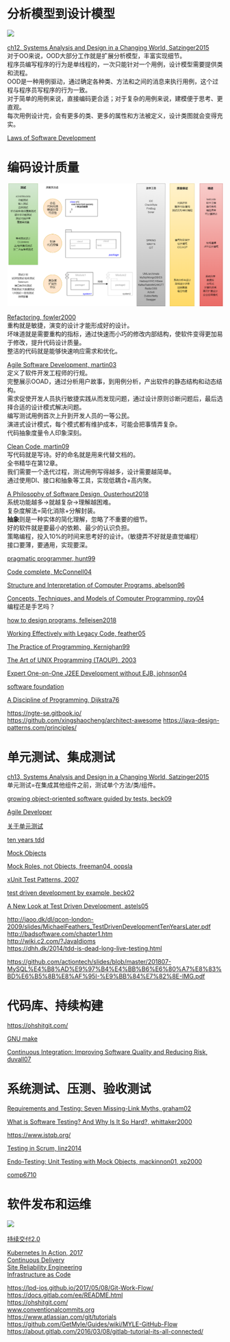 # 分析模型到设计模型
![](http://note.youdao.com/yws/public/resource/8f83e1297252c926e45efa55a901a1d2/xmlnote/WEBRESOURCE7d38c424dc9f719a17b83d9ebec429f7/183)

[ch12, Systems Analysis and Design in a Changing World, Satzinger2015](https://www.amazon.com/Systems-Analysis-Design-Changing-World/dp/1305117204)  
对于OO来说，OOD大部分工作就是扩展分析模型，丰富实现细节。  
程序员编写程序的行为是单线程的，一次只能针对一个用例，设计模型需要提供类和流程。  
OOD是一种用例驱动，通过确定各种类、方法和之间的消息来执行用例，这个过程与程序员写程序的行为一致。    
对于简单的用例来说，直接编码更合适；对于复杂的用例来说，建模便于思考、更直观。  
每次用例设计完，会有更多的类、更多的属性和方法被定义，设计类图就会变得充实。  

[Laws of Software Development](http://www.globalnerdy.com/2007/07/18/laws-of-software-development/)  

# 编码设计质量

![](image/se.drawio.png)

[Refactoring, fowler2000](https://book.douban.com/subject/4262627/)  
重构就是敏捷，演变的设计才能形成好的设计。  
坏味道就是需要重构的指标，通过快速而小巧的修改内部结构，使软件变得更加易于修改，提升代码设计质量。    
整洁的代码就是能够快速响应需求和优化。  

[Agile Software Development, martin03](https://book.douban.com/subject/1140457/)  
定义了软件开发工程师的行规。  
完整展示OOAD，通过分析用户故事，到用例分析，产出软件的静态结构和动态结构。  
需求促使开发人员执行敏捷实践从而发现问题，通过设计原则诊断问题后，最后选择合适的设计模式解决问题。  
编写测试用例首次上升到开发人员的一等公民。   
演进式设计模式，每个模式都有维护成本，可能会把事情弄复杂。  
代码抽象度量令人印象深刻。  

[Clean Code, martin09](https://book.douban.com/subject/5442024/)  
写代码就是写诗。好的命名就是用来代替文档的。    
全书精华在第12章。    
我们需要一个迭代过程，测试用例写得越多，设计需要越简单。  
通过使用DI、接口和抽象等工具，实现低耦合+高内聚。   

[A Philosophy of Software Design, Ousterhout2018](https://book.douban.com/subject/30218046/)  
系统功能越多->就越复杂->理解越困难。  
复杂度解法=简化消除+分解封装。    
**抽象**则是一种实体的简化理解，忽略了不重要的细节。  
好的软件就是要最小的依赖、最少的认识负担。  
策略编程，投入10%的时间来思考好的设计。（敏捷弄不好就是直觉编程）  
接口要薄，要通用，实现要深。  

[pragmatic programmer, hunt99](https://book.douban.com/subject/1417047/)

[Code complete, McConnell04](https://book.douban.com/subject/1477390/)  

[Structure and Interpretation of Computer Programs, abelson96](https://book.douban.com/subject/1451622/)

[Concepts, Techniques, and Models of Computer Programming, roy04](https://book.douban.com/subject/1782316/)  
编程还是手艺吗？  

[how to design programs, felleisen2018](https://www.amazon.com/How-Design-Programs-Introduction-Programming/dp/0262534800)
 
[Working Effectively with Legacy Code, feather05](http://www.amazon.com/exec/obidos/ISBN=0131177052/theinternationscA/)

[The Practice of Programming, Kernighan99](https://book.douban.com/subject/1459281/)

[The Art of UNIX Programming (TAOUP), 2003](https://book.douban.com/subject/5387401/)   

[Expert One-on-One J2EE Development without EJB, johnson04](https://book.douban.com/subject/1426848/)  

[software foundation](https://softwarefoundations.cis.upenn.edu/)

[A Discipline of Programming, Dijkstra76](https://book.douban.com/subject/24841112/)  

https://ngte-se.gitbook.io/  
https://github.com/xingshaocheng/architect-awesome 
https://java-design-patterns.com/principles/  

# 单元测试、集成测试

[ch13, Systems Analysis and Design in a Changing World, Satzinger2015](https://www.amazon.com/Systems-Analysis-Design-Changing-World/dp/1305117204)  
单元测试=在集成其他组件之前，测试单个方法/类/组件。  


[growing object-oriented software guided by tests, beck09](https://book.douban.com/subject/4156589/)  

[Agile Developer](https://book.douban.com/subject/4164024/)

[关于单元测试](https://techsingular.net/2012/09/04/%E5%85%B3%E4%BA%8E%E5%8D%95%E5%85%83%E6%B5%8B%E8%AF%95/)  

[ten years tdd](http://wiki.c2.com/?TenYearsOfTestDrivenDevelopment)  

[Mock Objects](http://media.pragprog.com/articles/may_02_mock.pdf)

[Mock Roles, not Objects, freeman04, oopsla](http://jmock.org/oopsla2004.pdf)

[xUnit Test Patterns, 2007](https://book.douban.com/subject/1859393/)  

[test driven development by example, beck02](https://book.douban.com/subject/1771049/)

[A New Look at Test Driven Development, astels05](http://daveastels.com/a-new-look-at-test-driven-development.html)

http://jaoo.dk/dl/qcon-london-2009/slides/MichaelFeathers_TestDrivenDevelopmentTenYearsLater.pdf  
http://badsoftware.com/chapter1.htm  
http://wiki.c2.com/?JavaIdioms  
https://dhh.dk/2014/tdd-is-dead-long-live-testing.html  

https://github.com/actiontech/slides/blob/master/201807-MySQL%E4%B8%AD%E9%97%B4%E4%BB%B6%E6%80%A7%E8%83%BD%E6%B5%8B%E8%AF%95I-%E9%BB%84%E7%82%8E-IMG.pdf

# 代码库、持续构建
https://ohshitgit.com/  

[GNU make](https://www.gnu.org/software/make/manual/html_node/index.html#SEC_Contents)

[Continuous Integration: Improving Software Quality and Reducing Risk, duvall07](https://book.douban.com/subject/2159442/)

# 系统测试、压测、验收测试

[Requirements and Testing: Seven Missing-Link Myths, graham02](http://www.eng.auburn.edu/~kchang/comp6710/readings/RequirementsandTesting_SevenMissing_LinkMyths_Graham.IEEE_Software.2002Sept.pdf)

[What is Software Testing? And Why Is It So Hard?, whittaker2000](http://www.win.tue.nl/~wstomv/edu/sep/ieee/testing-is-hard.pdf)

https://www.istqb.org/  

[Testing in Scrum, linz2014](https://book.douban.com/subject/33319435/)  

[Endo-Testing: Unit Testing with Mock Objects, mackinnon01, xp2000](https://www2.ccs.neu.edu/research/demeter/related-work/extreme-programming/MockObjectsFinal.PDF)  

[comp6710](http://www.eng.auburn.edu/~kchang/comp6710/Presentation.Schedule.htm)  

# 软件发布和运维

![](https://pic1.zhimg.com/80/v2-4106a010bb1f53cf88f3e8173bff07e4_1440w.jpg)

[持续交付2.0](https://book.douban.com/subject/30419555/)

[Kubernetes In Action, 2017](https://book.douban.com/subject/26997846/)  
[Continuous Delivery](https://book.douban.com/subject/6862062/)  
[Site Reliability Engineering](https://book.douban.com/subject/26875239/)  
[Infrastructure as Code](https://d1.awsstatic.com/whitepapers/DevOps/infrastructure-as-code.pdf)  

https://lpd-ios.github.io/2017/05/08/Git-Work-Flow/  
https://docs.gitlab.com/ee/README.html  
https://ohshitgit.com/  
www.conventionalcommits.org  
https://www.atlassian.com/git/tutorials  
https://github.com/GetMyle/Guides/wiki/MYLE-GitHub-Flow  
https://about.gitlab.com/2016/03/08/gitlab-tutorial-its-all-connected/  


